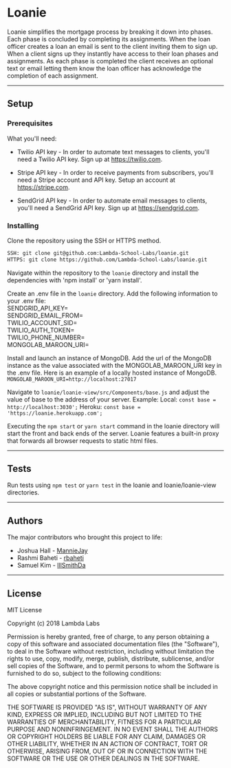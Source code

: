 # Loanie

Loanie simplifies the mortgage process by breaking it down into phases. Each phase is concluded by completing its assignments. When the loan officer creates a loan an email is sent to the client inviting them to sign up. When a client signs up they instantly have access to their loan phases and assignments. As each phase is completed the client receives an optional text or email letting them know the loan officer has acknowledge the completion of each assignment.

---

## Setup

### Prerequisites

What you'll need:

* Twilio API key - In order to automate text messages to clients, you'll need a Twilio API key. Sign up at https://twilio.com.

* Stripe API key - In order to receive payments from subscribers, you'll need a Stripe account and API key. Setup an account at https://stripe.com.

* SendGrid API key - In order to automate email messages to clients, you'll need a SendGrid API key. Sign up at https://sendgrid.com.

### Installing

Clone the repository using the SSH or HTTPS method.

```bash
SSH: git clone git@github.com:Lambda-School-Labs/loanie.git
HTTPS: git clone https://github.com/Lambda-School-Labs/loanie.git
```

Navigate within the repository to the `loanie` directory and install the dependencies with 'npm install' or 'yarn install'.

Create an .env file in the `loanie` directory. Add the following information to your .env file:  
 SENDGRID_API_KEY=  
 SENDGRID_EMAIL_FROM=  
 TWILIO_ACCOUNT_SID=  
 TWILIO_AUTH_TOKEN=  
 TWILIO_PHONE_NUMBER=  
 MONGOLAB_MAROON_URI=

Install and launch an instance of MongoDB. Add the url of the MongoDB instance as the value associated with the MONGOLAB_MAROON_URI key in the .env file. Here is an example of a locally hosted instance of MongoDB. `MONGOLAB_MAROON_URI=http://localhost:27017`

Navigate to `loanie/loanie-view/src/Components/base.js` and adjust the value of base to the address of your server. Example: Local: `const base = http://localhost:3030';` Heroku: `const base = 'https://loanie.herokuapp.com';`

Executing the `npm start` or `yarn start` command in the loanie directory will start the front and back ends of the server. Loanie features a built-in proxy that forwards all browser requests to static html files.

---

## Tests

Run tests using `npm test` or `yarn test` in the loanie and loanie/loanie-view directories.

---

## Authors

The major contributors who brought this project to life:

* Joshua Hall - [MannieJay](https://github.com/MannieJay)
* Rashmi Baheti - [rbaheti](https://github.com/rbaheti)
* Samuel Kim - [IllSmithDa](https://github.com/IllSmithDa)

---

## License

MIT License

Copyright (c) 2018 Lambda Labs

Permission is hereby granted, free of charge, to any person obtaining a copy
of this software and associated documentation files (the "Software"), to deal
in the Software without restriction, including without limitation the rights
to use, copy, modify, merge, publish, distribute, sublicense, and/or sell
copies of the Software, and to permit persons to whom the Software is
furnished to do so, subject to the following conditions:

The above copyright notice and this permission notice shall be included in all
copies or substantial portions of the Software.

THE SOFTWARE IS PROVIDED "AS IS", WITHOUT WARRANTY OF ANY KIND, EXPRESS OR
IMPLIED, INCLUDING BUT NOT LIMITED TO THE WARRANTIES OF MERCHANTABILITY,
FITNESS FOR A PARTICULAR PURPOSE AND NONINFRINGEMENT. IN NO EVENT SHALL THE
AUTHORS OR COPYRIGHT HOLDERS BE LIABLE FOR ANY CLAIM, DAMAGES OR OTHER
LIABILITY, WHETHER IN AN ACTION OF CONTRACT, TORT OR OTHERWISE, ARISING FROM,
OUT OF OR IN CONNECTION WITH THE SOFTWARE OR THE USE OR OTHER DEALINGS IN THE
SOFTWARE.
